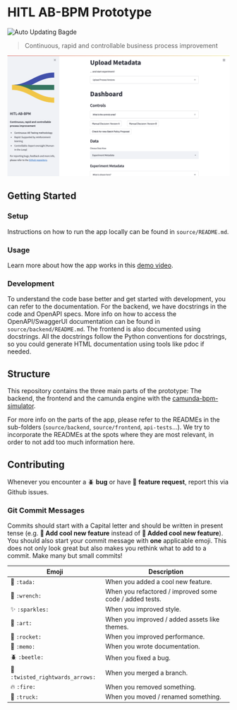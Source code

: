 # HITL AB-BPM Prototype
![Auto Updating Bagde](https://img.shields.io/endpoint?url=https://gist.githubusercontent.com/aaronkurz/1580622162fdac5e5c2571a4bf3cf13b/raw/pytest-coverage-comment__main.json)

> Continuous, rapid and controllable business process improvement

![Screenshot](.github/hitl-ab-bpm-screenshot.png)

## Getting Started
### Setup
Instructions on how to run the app locally can be found in `source/README.md`.
### Usage
Learn more about how the app works in this [demo video](https://drive.google.com/file/d/1ikrVXHdGTwnV2HxRZLSaPFy9ZaTuM7pZ/view?usp=sharing).
### Development
To understand the code base better and get started with development, you can refer to the documentation.
For the backend, we have docstrings in the code and OpenAPI specs. More info on how to access the OpenAPI/SwaggerUI documentation can be found in `source/backend/README.md`.
The frontend is also documented using docstrings. All the docstrings follow the Python conventions for docstrings, so you could generate HTML documentation using tools like pdoc if needed.
## Structure
This repository contains the three main parts of the prototype: The backend, the frontend and the camunda engine with the [camunda-bpm-simulator](https://github.com/camunda-consulting/camunda-bpm-simulator).

For more info on the parts of the app, please refer to the READMEs in the sub-folders (`source/backend`, `source/frontend`, `api-tests`...).
We try to incorporate the READMEs at the spots where they are most relevant, in order to not add too much information here.

## Contributing

Whenever you encounter a :beetle: **bug** or have :tada: **feature request**, 
report this via Github issues.

### Git Commit Messages

Commits should start with a Capital letter and should be written in present tense (e.g. __:tada: Add cool new feature__ instead of __:tada: Added cool new feature__).
You should also start your commit message with **one** applicable emoji. This does not only look great but also makes you rethink what to add to a commit. Make many but small commits!

| Emoji                                                     | Description                                             |
|-----------------------------------------------------------|---------------------------------------------------------|
| :tada: `:tada:`                                           | When you added a cool new feature.                      |
| :wrench: `:wrench:`                                       | When you refactored / improved some code / added tests. |
| :sparkles: `:sparkles:`                                   | When you improved style.                                |
| :art: `:art:`                                             | When you improved / added assets like themes.           |
| :rocket: `:rocket:`                                       | When you improved performance.                          |
| :memo: `:memo:`                                           | When you wrote documentation.                           |
| :beetle: `:beetle:`                                       | When you fixed a bug.                                   |
| :twisted_rightwards_arrows: `:twisted_rightwards_arrows:` | When you merged a branch.                               |
| :fire: `:fire:`                                           | When you removed something.                             |
| :truck: `:truck:`                                         | When you moved / renamed something.                     |
